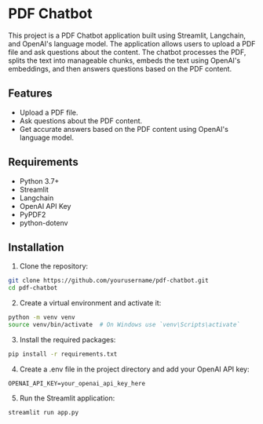 # PDF Chatbot

This project is a PDF Chatbot application built using Streamlit, Langchain, and OpenAI's language model. The application allows users to upload a PDF file and ask questions about the content. The chatbot processes the PDF, splits the text into manageable chunks, embeds the text using OpenAI's embeddings, and then answers questions based on the PDF content.

## Features

- Upload a PDF file.
- Ask questions about the PDF content.
- Get accurate answers based on the PDF content using OpenAI's language model.

## Requirements

- Python 3.7+
- Streamlit
- Langchain
- OpenAI API Key
- PyPDF2
- python-dotenv

## Installation

1. Clone the repository:

```bash
git clone https://github.com/yourusername/pdf-chatbot.git
cd pdf-chatbot
```
2. Create a virtual environment and activate it:

```bash
python -m venv venv
source venv/bin/activate  # On Windows use `venv\Scripts\activate`
```
3. Install the required packages:

```bash
pip install -r requirements.txt
```

4. Create a .env file in the project directory and add your OpenAI API key:

```
OPENAI_API_KEY=your_openai_api_key_here
```
5. Run the Streamlit application:

```bash
streamlit run app.py
```

